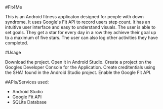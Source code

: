 #Fit4Me

This is an Android fitness applicaton designed for people with down syndrome. It uses Google's Fit API to record users step count. It has an intuitive user interface and easy to understand visuals. The user is able to set goals. They get a star for every day in a row they achieve their goal up to a maximum of five stars. The user can also log other activities they have completed.

#Usage

Download the project. Open it in Android Studio.
Create a project on the Googles Developer Console for the Application.
Create creditentials using the SHA1 found in the Android Studio project.
Enable the Google Fit API.


#APIs/Services used:
- Android Studio
- Google Fit API
- SQLite Database

